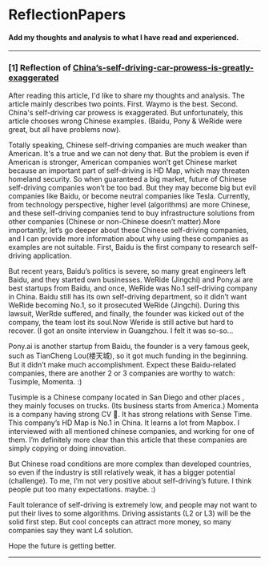 # ReflectionPapers
#### Add my thoughts and analysis to what I have read and experienced.
---
### [1] Reflection of [China’s-self-driving-car-prowess-is-greatly-exaggerated](https://asia.nikkei.com/Opinion/China-s-self-driving-car-prowess-is-greatly-exaggerated)

  After reading this article, I'd like to share my thoughts and analysis. The article mainly describes two points. First. Waymo is the best. Second. China's self-driving car prowess is exaggerated. But unfortunately, this article chooses wrong Chinese examples. (Baidu, Pony & WeRide were great, but all have problems now). 
  
  Totally speaking, Chinese self-driving companies are much weaker than American. It's a true and we can not deny that. But the problem is even if American is stronger, American companies won’t get Chinese market because an important part of self-driving is HD Map, which may threaten homeland security. So when guaranteed a big market, future of Chinese self-driving companies won’t be too bad. But they may become big but evil companies like Baidu, or become neutral companies like Tesla. Currently, from technology perspective, higher level (algorithms) are more Chinese, and these self-driving companies tend to buy infrastructure solutions from other companies (Chinese or non-Chinese doesn’t matter).More importantly, let’s go deeper about these Chinese self-driving companies, and I can provide more information about why using these companies as examples are not suitable. First, Baidu is the first company to research self-driving application. 
  
  But recent years, Baidu’s politics is severe, so many great engineers left Baidu, and they started own businesses. WeRide (Jingchi) and Pony.ai are best startups from Baidu, and once, WeRide was No.1 self-driving company in China. Baidu still has its own self-driving department, so it didn’t want WeRide becoming No.1, so it prosecuted WeRide (Jingchi). During this lawsuit, WerRde suffered, and finally, the founder was kicked out of the company, the team lost its soul.Now Weride is still active but hard to recover. (I got an onsite interview in Guangzhou. I felt it was so-so... 
   
  Pony.ai is another startup from Baidu, the founder is a very famous geek, such as TianCheng Lou(楼天城), so it got much funding in the beginning. But it didn’t make much accomplishment. Expect these Baidu-related companies, there are another 2 or 3  companies are worthy to watch: Tusimple, Momenta. :) 

  Tusimple is a Chinese company located in San Diego and other places , they mainly focuses on trucks. (Its business starts from America.) Momenta is a company having strong CV 🧬. It has strong relations with Sense Time. This company’s HD Map is No.1 in China. It learns a lot from Mapbox. I interviewed with all mentioned chinese companies, and working for one of them. I’m definitely more clear than this article that these companies are simply copying or doing innovation. 
  
  But Chinese road conditions are more complex than developed countries, so even if the industry is still relatively weak, it has a bigger potential (challenge). To me, I’m not very positive about self-driving’s future. I think people put too many expectations. maybe. :) 
  
  Fault tolerance of self-driving is extremely low, and people may not want to put their lives to some algorithms. Driving assistants (L2 or L3) will be the solid first step. But cool concepts can attract more money, so many companies say they want L4 solution.
  
  Hope the future is getting better.

---
